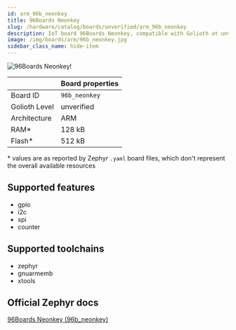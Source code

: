 ```yaml
---
id: arm_96b_neonkey
title: 96Boards Neonkey
slug: /hardware/catalog/boards/unverified/arm_96b_neonkey
description: IoT board 96Boards Neonkey, compatible with Golioth at unverified level.
image: /img/boards/arm/96b_neonkey.jpg
sidebar_class_name: hide-item
---
```


[//]: # (This is an auto-generated file, do not edit! Changes to it will be lost upon re-generation)

![96Boards Neonkey!](/img/boards/arm/96b_neonkey.jpg "96Boards Neonkey")

|                | Board properties     |
| -------------  | -------------------- |
| Board ID       | `96b_neonkey` |
| Golioth Level  | unverified       |
| Architecture   | ARM |
| RAM*           | 128 kB |
| Flash*         | 512 kB |

\* values are as reported by Zephyr `.yaml` board files, which don't represent the overall available resources



## Supported features

* gpio
* i2c
* spi
* counter

## Supported toolchains

* zephyr
* gnuarmemb
* xtools

## Official Zephyr docs

[96Boards Neonkey (96b_neonkey)](https://docs.zephyrproject.org/latest/boards/arm/96b_neonkey/doc/index.html)
